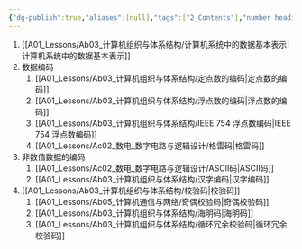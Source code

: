 ```yaml
---
{"dg-publish":true,"aliases":[null],"tags":["2_Contents"],"number headings":"auto, first-level 1, max 6, A.1.","Created-Date":"2024-03-27 12:02:03","Modified-Date":"2024-04-18 11:53:22","permalink":"/A01_Lessons/Ab03_计算机组织与体系结构/第2章. 计算机系统中的数据表示/","dgPassFrontmatter":true}
---
```





1. [[A01_Lessons/Ab03_计算机组织与体系结构/计算机系统中的数据基本表示\|计算机系统中的数据基本表示]]
2. 数据编码
	1. [[A01_Lessons/Ab03_计算机组织与体系结构/定点数的编码\|定点数的编码]]
	2. [[A01_Lessons/Ab03_计算机组织与体系结构/浮点数的编码\|浮点数的编码]]
	3. [[A01_Lessons/Ab03_计算机组织与体系结构/IEEE 754 浮点数编码\|IEEE 754 浮点数编码]]
	4. [[A01_Lessons/Ac02_数电_数字电路与逻辑设计/格雷码\|格雷码]]
3. 非数值数据的编码
	1. [[A01_Lessons/Ac02_数电_数字电路与逻辑设计/ASCII码\|ASCII码]]
	2. [[A01_Lessons/Ab03_计算机组织与体系结构/汉字编码\|汉字编码]]
4. [[A01_Lessons/Ab03_计算机组织与体系结构/校验码\|校验码]]
	1. [[A01_Lessons/Ab05_计算机通信与网络/奇偶校验码\|奇偶校验码]]
	2. [[A01_Lessons/Ab03_计算机组织与体系结构/海明码\|海明码]]
	3. [[A01_Lessons/Ab03_计算机组织与体系结构/循环冗余校验码\|循环冗余校验码]]
